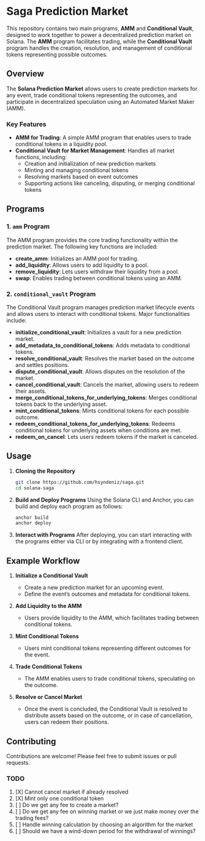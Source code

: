 # Saga Prediction Market

This repository contains two main programs, **AMM** and **Conditional Vault**, designed to work together to power a decentralized prediction market on Solana. The **AMM** program facilitates trading, while the **Conditional Vault** program handles the creation, resolution, and management of conditional tokens representing possible outcomes.

## Overview

The **Solana Prediction Market** allows users to create prediction markets for any event, trade conditional tokens representing the outcomes, and participate in decentralized speculation using an Automated Market Maker (AMM).

### Key Features

- **AMM for Trading**: A simple AMM program that enables users to trade conditional tokens in a liquidity pool.
- **Conditional Vault for Market Management**: Handles all market functions, including:
  - Creation and initialization of new prediction markets
  - Minting and managing conditional tokens
  - Resolving markets based on event outcomes
  - Supporting actions like canceling, disputing, or merging conditional tokens

## Programs

### 1. `amm` Program

The AMM program provides the core trading functionality within the prediction market. The following key functions are included:

- **create_amm**: Initializes an AMM pool for trading.
- **add_liquidity**: Allows users to add liquidity to a pool.
- **remove_liquidity**: Lets users withdraw their liquidity from a pool.
- **swap**: Enables trading between conditional tokens using an AMM.

### 2. `conditional_vault` Program

The Conditional Vault program manages prediction market lifecycle events and allows users to interact with conditional tokens. Major functionalities include:

- **initialize_conditional_vault**: Initializes a vault for a new prediction market.
- **add_metadata_to_conditional_tokens**: Adds metadata to conditional tokens.
- **resolve_conditional_vault**: Resolves the market based on the outcome and settles positions.
- **dispute_conditional_vault**: Allows disputes on the resolution of the market.
- **cancel_conditional_vault**: Cancels the market, allowing users to redeem their assets.
- **merge_conditional_tokens_for_underlying_tokens**: Merges conditional tokens back to the underlying asset.
- **mint_conditional_tokens**: Mints conditional tokens for each possible outcome.
- **redeem_conditional_tokens_for_underlying_tokens**: Redeems conditional tokens for underlying assets when conditions are met.
- **redeem_on_cancel**: Lets users redeem tokens if the market is canceled.

## Usage

1. **Cloning the Repository**

   ```bash
   git clone https://github.com/hsyndeniz/saga.git
   cd solana-saga
   ```

2. **Build and Deploy Programs**
   Using the Solana CLI and Anchor, you can build and deploy each program as follows:

   ```bash
   anchor build
   anchor deploy
   ```

3. **Interact with Programs**
   After deploying, you can start interacting with the programs either via CLI or by integrating with a frontend client.

## Example Workflow

1. **Initialize a Conditional Vault**
   - Create a new prediction market for an upcoming event.
   - Define the event’s outcomes and metadata for conditional tokens.

2. **Add Liquidity to the AMM**
   - Users provide liquidity to the AMM, which facilitates trading between conditional tokens.

3. **Mint Conditional Tokens**
   - Users mint conditional tokens representing different outcomes for the event.

4. **Trade Conditional Tokens**
   - The AMM enables users to trade conditional tokens, speculating on the outcome.

5. **Resolve or Cancel Market**
   - Once the event is concluded, the Conditional Vault is resolved to distribute assets based on the outcome, or in case of cancellation, users can redeem their positions.

## Contributing

Contributions are welcome! Please feel free to submit issues or pull requests.

### TODO

1. [X] Cannot cancel market if already resolved
2. [X] Mint only one conditional token
3. [ ] Do we get any fee to create a market?
4. [ ] Do we get any fee on winning market or we just make money over the trading fees?
5. [ ] Handle winning calculation by choosing an algorithm for the market
6. [ ] Should we have a wind-down period for the withdrawal of winnings?
